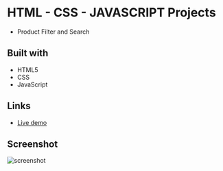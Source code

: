 # HTML - CSS - JAVASCRIPT Projects

- Product Filter and Search

## Built with

- HTML5
- CSS
- JavaScript

## Links

- [Live demo](https://serachjs.netlify.app/)

## Screenshot

![screenshot](./images/split%20landing%20page.png)
